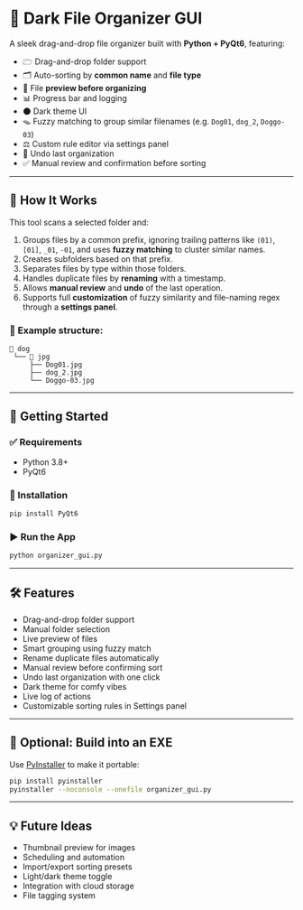 # 📁 Dark File Organizer GUI

A sleek drag-and-drop file organizer built with **Python + PyQt6**, featuring:

- 🗁️ Drag-and-drop folder support  
- 🗂️ Auto-sorting by **common name** and **file type**  
- 🗽 File **preview before organizing**  
- 📊 Progress bar and logging  
- 🌑 Dark theme UI  
- 🪤 Fuzzy matching to group similar filenames (e.g. `Dog01`, `dog_2`, `Doggo-03`)
- ⚖️ Custom rule editor via settings panel
- 🔄 Undo last organization
- ✅ Manual review and confirmation before sorting

---

## 🔧 How It Works

This tool scans a selected folder and:

1. Groups files by a common prefix, ignoring trailing patterns like `(01)`, `[01]`, `_01`, `-01`, and uses **fuzzy matching** to cluster similar names.
2. Creates subfolders based on that prefix.
3. Separates files by type within those folders.
4. Handles duplicate files by **renaming** with a timestamp.
5. Allows **manual review** and **undo** of the last operation.
6. Supports full **customization** of fuzzy similarity and file-naming regex through a **settings panel**.

### 🧱 Example structure:
```
📁 dog
 └── 📁 jpg
     ├── Dog01.jpg
     ├── dog_2.jpg
     └── Doggo-03.jpg
```

---

## 🚀 Getting Started

### ✅ Requirements

- Python 3.8+
- PyQt6

### 🧪 Installation

```bash
pip install PyQt6
```

### ▶️ Run the App

```bash
python organizer_gui.py
```

---

## 🛠 Features

- Drag-and-drop folder support
- Manual folder selection
- Live preview of files
- Smart grouping using fuzzy match
- Rename duplicate files automatically
- Manual review before confirming sort
- Undo last organization with one click
- Dark theme for comfy vibes
- Live log of actions
- Customizable sorting rules in Settings panel

---

## 📆 Optional: Build into an EXE

Use [PyInstaller](https://pyinstaller.org/) to make it portable:

```bash
pip install pyinstaller
pyinstaller --noconsole --onefile organizer_gui.py
```

---

## 💡 Future Ideas

- Thumbnail preview for images
- Scheduling and automation
- Import/export sorting presets
- Light/dark theme toggle
- Integration with cloud storage
- File tagging system

